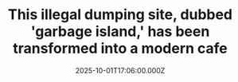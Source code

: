 ---
title: "This illegal dumping site, dubbed 'garbage island,' has been transformed into a modern cafe"
date: 2025-10-01T17:06:00.000Z
category: Human Kindness
externalLink: "https://www.goodgoodgood.co/articles/dumping-site-turned-cafe-japan-tashima-factory"
image: ""
excerpt: "Teshima Factory truly represents the journey from trash to treasure.…"
---